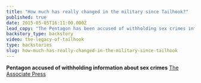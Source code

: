 ```yaml
---
title: "How much has really changed in the military since Tailhook?"
published: true
date: 2015-05-05T16:11:00.000Z
lead_copy: "The Pentagon has been accused of withholding sex crimes info. Which begs the question, how much has changed in the military since Tailhook? "
backstory_type: backstory
video: the-legacy-of-tailhook
type: backstories
slug: how-much-has-really-changed-in-the-military-since-tailhook
---
```


**Pentagon accused of withholding information about sex crimes**
[The Associate Press](http://bit.ly/1R7PUI3)

